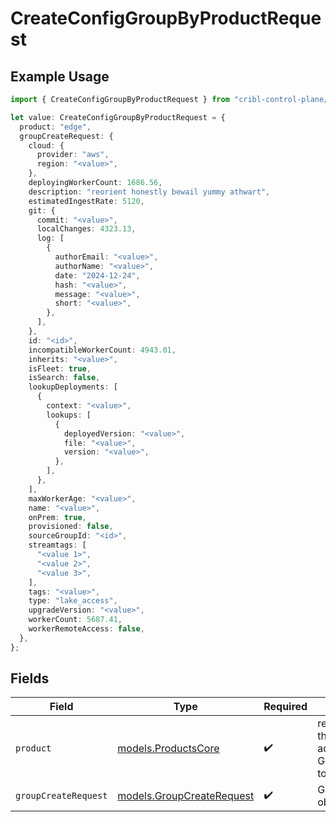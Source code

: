 # CreateConfigGroupByProductRequest

## Example Usage

```typescript
import { CreateConfigGroupByProductRequest } from "cribl-control-plane/models/operations";

let value: CreateConfigGroupByProductRequest = {
  product: "edge",
  groupCreateRequest: {
    cloud: {
      provider: "aws",
      region: "<value>",
    },
    deployingWorkerCount: 1686.56,
    description: "reorient honestly bewail yummy athwart",
    estimatedIngestRate: 5120,
    git: {
      commit: "<value>",
      localChanges: 4323.13,
      log: [
        {
          authorEmail: "<value>",
          authorName: "<value>",
          date: "2024-12-24",
          hash: "<value>",
          message: "<value>",
          short: "<value>",
        },
      ],
    },
    id: "<id>",
    incompatibleWorkerCount: 4943.01,
    inherits: "<value>",
    isFleet: true,
    isSearch: false,
    lookupDeployments: [
      {
        context: "<value>",
        lookups: [
          {
            deployedVersion: "<value>",
            file: "<value>",
            version: "<value>",
          },
        ],
      },
    ],
    maxWorkerAge: "<value>",
    name: "<value>",
    onPrem: true,
    provisioned: false,
    sourceGroupId: "<id>",
    streamtags: [
      "<value 1>",
      "<value 2>",
      "<value 3>",
    ],
    tags: "<value>",
    type: "lake_access",
    upgradeVersion: "<value>",
    workerCount: 5687.41,
    workerRemoteAccess: false,
  },
};
```

## Fields

| Field                                                                        | Type                                                                         | Required                                                                     | Description                                                                  |
| ---------------------------------------------------------------------------- | ---------------------------------------------------------------------------- | ---------------------------------------------------------------------------- | ---------------------------------------------------------------------------- |
| `product`                                                                    | [models.ProductsCore](../../models/productscore.md)                          | :heavy_check_mark:                                                           | required Name of the Cribl product to add the Worker Group or Edge Fleet to. |
| `groupCreateRequest`                                                         | [models.GroupCreateRequest](../../models/groupcreaterequest.md)              | :heavy_check_mark:                                                           | GroupCreateRequest object                                                    |